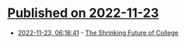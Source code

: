 # [Published on 2022-11-23](index.md)

* [2022-11-23, 06:18:41](https://news.ycombinator.com/item?id=33715856) - [The Shrinking Future of College](https://www.vox.com/the-highlight/23428166/college-enrollment-population-education-crash)
